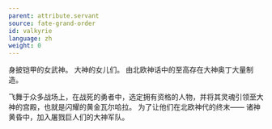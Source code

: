 ```yaml
---
parent: attribute.servant
source: fate-grand-order
id: valkyrie
language: zh
weight: 0
---
```


身披铠甲的女武神。
大神的女儿们。
由北欧神话中的至高存在大神奥丁大量制造。

飞舞于众多战场上，在战死的勇者中，选定拥有资格的人物，并将其灵魂引领至大神的宫殿，也就是闪耀的黄金瓦尔哈拉。
为了让他们在北欧神代的终末——
诸神黄昏中，加入屠戮巨人们的大神军队。
